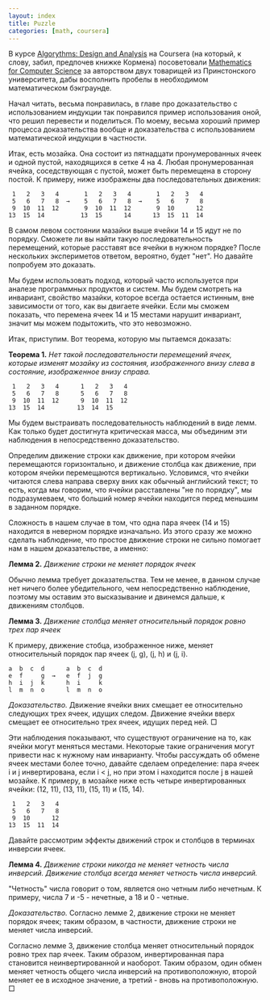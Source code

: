```yaml
---
layout: index
title: Puzzle
categories: [math, coursera]
---
```


В  курсе  [Algorythms:  Design  and  Analysis][algo  course]  на  Coursera  (на
который, к  слову, забил,  предпочев книжке Кормена)  посоветовали [Mathematics
for  Computer  Science][book] за  авторством  двух  товарищей из  Принстонского
университета, дабы восполнить пробелы в необходимом математическом бэкграунде.

Начал читать, весьма  понравилась, в главе про  доказательство с использованием
индукции  так  понравился пример  использования  оной,  что решил  перевести  и
поделиться. По  моему, весьма хороший  пример процесса доказательства  вообще и
доказательства с использованием математической индукции в частности.

Итак, есть  мозайка. Она  состоит из пятнадцати  пронумерованных ячеек  и одной
пустой, находящихся в сетке 4 на 4. Любая пронумерованная ячейка, соседствующая
с пустой,  может быть перемещена в  сторону постой. К примеру,  ниже изображены
два последовательных движения:

     1   2   3   4       1   2   3   4       1   2   3   4
     5   6   7   8  →    5   6   7   8  →    5   6   7   8
     9  10  11  12       9  10  11  12       9  10      12
    13  15  14          13  15      14      13  15  11  14

В самом левом состоянии мазайки выше ячейки 14 и 15 идут не по порядку. Сможете
ли вы найти такую последовательность  перемещений, которые расставят все ячейки
в нужном порядке? После нескольких экспериметов ответом, вероятно, будет "нет".
Но давайте попробуем это доказать.

Мы  будем   использовать  подход,   который  часто  используется   при  аналезе
программных  продуктов  и систем.  Мы  будем  смотреть на  инвариант,  свойство
мазайки,  которое всегда  остается истинным,  вне зависимости  от того,  как вы
двигаете ячейки.  Если мы сможем показать,  что перемена ячеек 14  и 15 местами
нарушит инвариант, значит мы можем подытожить, что это невозможно.

Итак, приступим. Вот теорема, которую мы пытаемся доказать:

**Теорема 1.** *Нет такой последовательности перемещений ячеек, которые изменят
мозайку из состояния, изображенного внизу слева в состояние, изображенное внизу
справа.*

     1   2   3   4      1   2   3   4
     5   6   7   8      5   6   7   8
     9  10  11  12      9  10  11  12
    13  15  14         13  14  15

Мы   будем  выстраивать   последовательность  наблюдений   в  виде   лемм.  Как
только  будет  достигнута критическая  масса,  мы  объединим эти  наблюдения  в
непосредственно доказательство.

Определим  движение  строки  как  движение,  при  котором  ячейки  перемещаются
горизонтально, и движение столбца как движение, при котором ячейки перемещаются
вертикально.  Условимся, что  ячейки  читаются слева  направа  сверху вних  как
обычный английский текст; то есть, когда мы говорим, что ячейки расставлены "не
по порядку", мы подразумеваем, что больший номер ячейки находится перед меньшим
в заданном порядке.

Сложность в  нашем случае  в том,  что одна пара  ячеек (14  и 15)  находится в
неверном порядке  изначально. Из этого  сразу же можно сделать  наблюдение, что
простое  движение строки  не  сильно  помогает нам  в  нашем доказательстве,  а
именно:

**Лемма 2.** *Движение строки не меняет порядок ячеек*

Обычно лемма требует  доказательства. Тем не менее, в данном  случае нет ничего
более  убедительного, чем  непосредственно наблюдение,  поэтому мы  оставим это
высказывание и двинемся дальше, к движениям столбцов.

**Лемма  3.** *Движение  столбца меняет  относительный порядок  ровно трех  пар
ячеек*

К примеру, движение стобца, изображенное ниже, меняет относительный порядок пар
ячеек (j, g), (j, h) и (j, i).

    a  b  c  d      a  b  c  d
    e  f     g  →   e  f  j  g
    h  i  j  k      h  i     k
    l  m  n  o      l  m  n  o

*Доказательство.* Движение  ячейки вних смещает ее  относительно следующих трех
ячеек, идущих следом. Движение ячейки вверх смещает ее относительно трех ячеек,
идущих перед ней. □

Эти наблюдения показывают,  что существуют ограничение на то,  как ячейки могут
меняться местами. Некоторые такие ограничения  могут привести нас к нужному нам
инварианту.  Чтобы рассуждать  об  обмене ячеек  местами  более точно,  давайте
сделаем определение: пара ячеек i и j инвертирована,  если i < j, но при этом i
находится  после j  в нашей  мозайке.  К примеру,  в мозайке  ниже есть  четыре
инвертированных ячейки: (12, 11), (13, 11), (15, 11) и (15, 14).

     1   2   3   4
     5   6   7   8
     9  10      12
    13  15  11  14

Давайте рассмотрим эффекты движений строк и столбцов в терминах инверсии ячеек.

**Лемма  4.**  *Движение строки  никогда  не  меняет четность  числа  инверсий.
Движение столбца всегда меняет четность числа инверсий.*

"Четность" числа говорит  о том, является оно четным либо  нечетным. К примеру,
числа 7 и -5 - нечетные, а 18 и 0 - четные.

*Доказательство.* Согласно  лемме 2, движение  строки не меняет  порядок ячеек;
таким образом, в частности, движение строки не меняет числа инверсий.

Согласно лемме 3, движение столбца  меняет относительный порядок ровно трех пар
ячеек.  Таким  образом,  инвертированная пара  становится  неинвертированной  и
наоборот. Таким  образом, один обмен  меняет четность общего числа  инверсий на
противоположную, второй  меняет ее  в исходное  значение, а  третий -  вновь на
противоположную. □



[algo course]: https://www.coursera.org/course/algo
[book]: http://www.cs.princeton.edu/courses/archive/spr10/cos433/mathcs.pdf

